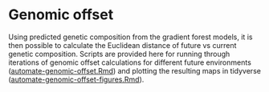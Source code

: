 # Genomic offset

Using predicted genetic composition from the gradient forest models, it is then possible to calculate the Euclidean distance of future vs current genetic composition. Scripts are provided here for running through iterations of genomic offset calculations for different future environments ([automate-genomic-offset.Rmd](./r-scripts/automate-genomic-offset.Rmd)) and plotting the resulting maps in tidyverse ([automate-genomic-offset-figures.Rmd](./r-scripts/automate-genomic-offset-figures.Rmd)).